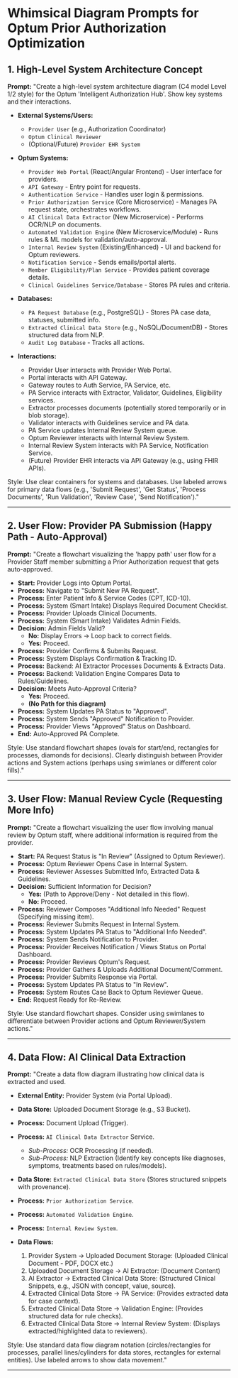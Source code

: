 # Whimsical Diagram Prompts for Optum Prior Authorization Optimization

## 1. High-Level System Architecture Concept

**Prompt:**
"Create a high-level system architecture diagram (C4 model Level 1/2 style) for the Optum 'Intelligent Authorization Hub'. Show key systems and their interactions.

*   **External Systems/Users:**
    *   `Provider User` (e.g., Authorization Coordinator)
    *   `Optum Clinical Reviewer`
    *   (Optional/Future) `Provider EHR System`
*   **Optum Systems:**
    *   `Provider Web Portal` (React/Angular Frontend) - User interface for providers.
    *   `API Gateway` - Entry point for requests.
    *   `Authentication Service` - Handles user login & permissions.
    *   `Prior Authorization Service` (Core Microservice) - Manages PA request state, orchestrates workflows.
    *   `AI Clinical Data Extractor` (New Microservice) - Performs OCR/NLP on documents.
    *   `Automated Validation Engine` (New Microservice/Module) - Runs rules & ML models for validation/auto-approval.
    *   `Internal Review System` (Existing/Enhanced) - UI and backend for Optum reviewers.
    *   `Notification Service` - Sends emails/portal alerts.
    *   `Member Eligibility/Plan Service` - Provides patient coverage details.
    *   `Clinical Guidelines Service/Database` - Stores PA rules and criteria.
*   **Databases:**
    *   `PA Request Database` (e.g., PostgreSQL) - Stores PA case data, statuses, submitted info.
    *   `Extracted Clinical Data Store` (e.g., NoSQL/DocumentDB) - Stores structured data from NLP.
    *   `Audit Log Database` - Tracks all actions.

*   **Interactions:**
    *   Provider User interacts with Provider Web Portal.
    *   Portal interacts with API Gateway.
    *   Gateway routes to Auth Service, PA Service, etc.
    *   PA Service interacts with Extractor, Validator, Guidelines, Eligibility services.
    *   Extractor processes documents (potentially stored temporarily or in blob storage).
    *   Validator interacts with Guidelines service and PA data.
    *   PA Service updates Internal Review System queue.
    *   Optum Reviewer interacts with Internal Review System.
    *   Internal Review System interacts with PA Service, Notification Service.
    *   (Future) Provider EHR interacts via API Gateway (e.g., using FHIR APIs).

Style: Use clear containers for systems and databases. Use labeled arrows for primary data flows (e.g., 'Submit Request', 'Get Status', 'Process Documents', 'Run Validation', 'Review Case', 'Send Notification')."

---

## 2. User Flow: Provider PA Submission (Happy Path - Auto-Approval)

**Prompt:**
"Create a flowchart visualizing the 'happy path' user flow for a Provider Staff member submitting a Prior Authorization request that gets auto-approved.

*   **Start:** Provider Logs into Optum Portal.
*   **Process:** Navigate to "Submit New PA Request".
*   **Process:** Enter Patient Info & Service Codes (CPT, ICD-10).
*   **Process:** System (Smart Intake) Displays Required Document Checklist.
*   **Process:** Provider Uploads Clinical Documents.
*   **Process:** System (Smart Intake) Validates Admin Fields.
*   **Decision:** Admin Fields Valid?
    *   **No:** Display Errors -> Loop back to correct fields.
    *   **Yes:** Proceed.
*   **Process:** Provider Confirms & Submits Request.
*   **Process:** System Displays Confirmation & Tracking ID.
*   **Process:** Backend: AI Extractor Processes Documents & Extracts Data.
*   **Process:** Backend: Validation Engine Compares Data to Rules/Guidelines.
*   **Decision:** Meets Auto-Approval Criteria?
    *   **Yes:** Proceed.
    *   **(No Path for this diagram)**
*   **Process:** System Updates PA Status to "Approved".
*   **Process:** System Sends "Approved" Notification to Provider.
*   **Process:** Provider Views "Approved" Status on Dashboard.
*   **End:** Auto-Approved PA Complete.

Style: Use standard flowchart shapes (ovals for start/end, rectangles for processes, diamonds for decisions). Clearly distinguish between Provider actions and System actions (perhaps using swimlanes or different color fills)."

---

## 3. User Flow: Manual Review Cycle (Requesting More Info)

**Prompt:**
"Create a flowchart visualizing the user flow involving manual review by Optum staff, where additional information is required from the provider.

*   **Start:** PA Request Status is "In Review" (Assigned to Optum Reviewer).
*   **Process:** Optum Reviewer Opens Case in Internal System.
*   **Process:** Reviewer Assesses Submitted Info, Extracted Data & Guidelines.
*   **Decision:** Sufficient Information for Decision?
    *   **Yes:** (Path to Approve/Deny - Not detailed in this flow).
    *   **No:** Proceed.
*   **Process:** Reviewer Composes "Additional Info Needed" Request (Specifying missing item).
*   **Process:** Reviewer Submits Request in Internal System.
*   **Process:** System Updates PA Status to "Additional Info Needed".
*   **Process:** System Sends Notification to Provider.
*   **Process:** Provider Receives Notification / Views Status on Portal Dashboard.
*   **Process:** Provider Reviews Optum's Request.
*   **Process:** Provider Gathers & Uploads Additional Document/Comment.
*   **Process:** Provider Submits Response via Portal.
*   **Process:** System Updates PA Status to "In Review".
*   **Process:** System Routes Case Back to Optum Reviewer Queue.
*   **End:** Request Ready for Re-Review.

Style: Use standard flowchart shapes. Consider using swimlanes to differentiate between Provider actions and Optum Reviewer/System actions."

---

## 4. Data Flow: AI Clinical Data Extraction

**Prompt:**
"Create a data flow diagram illustrating how clinical data is extracted and used.

*   **External Entity:** Provider System (via Portal Upload).
*   **Data Store:** Uploaded Document Storage (e.g., S3 Bucket).
*   **Process:** Document Upload (Trigger).
*   **Process:** `AI Clinical Data Extractor` Service.
    *   *Sub-Process:* OCR Processing (if needed).
    *   *Sub-Process:* NLP Extraction (Identify key concepts like diagnoses, symptoms, treatments based on rules/models).
*   **Data Store:** `Extracted Clinical Data Store` (Stores structured snippets with provenance).
*   **Process:** `Prior Authorization Service`.
*   **Process:** `Automated Validation Engine`.
*   **Process:** `Internal Review System`.

*   **Data Flows:**
    1.  Provider System -> Uploaded Document Storage: (Uploaded Clinical Document - PDF, DOCX etc.)
    2.  Uploaded Document Storage -> AI Extractor: (Document Content)
    3.  AI Extractor -> Extracted Clinical Data Store: (Structured Clinical Snippets, e.g., JSON with concept, value, source).
    4.  Extracted Clinical Data Store -> PA Service: (Provides extracted data for case context).
    5.  Extracted Clinical Data Store -> Validation Engine: (Provides structured data for rule checks).
    6.  Extracted Clinical Data Store -> Internal Review System: (Displays extracted/highlighted data to reviewers).

Style: Use standard data flow diagram notation (circles/rectangles for processes, parallel lines/cylinders for data stores, rectangles for external entities). Use labeled arrows to show data movement."

--- 